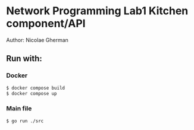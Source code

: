 # Network Programming Lab1 Kitchen component/API
Author: Nicolae Gherman  

## Run with: 

### Docker  
```bash
$ docker compose build
$ docker compose up
```

### Main file 

```bash
$ go run ./src 
``` 


